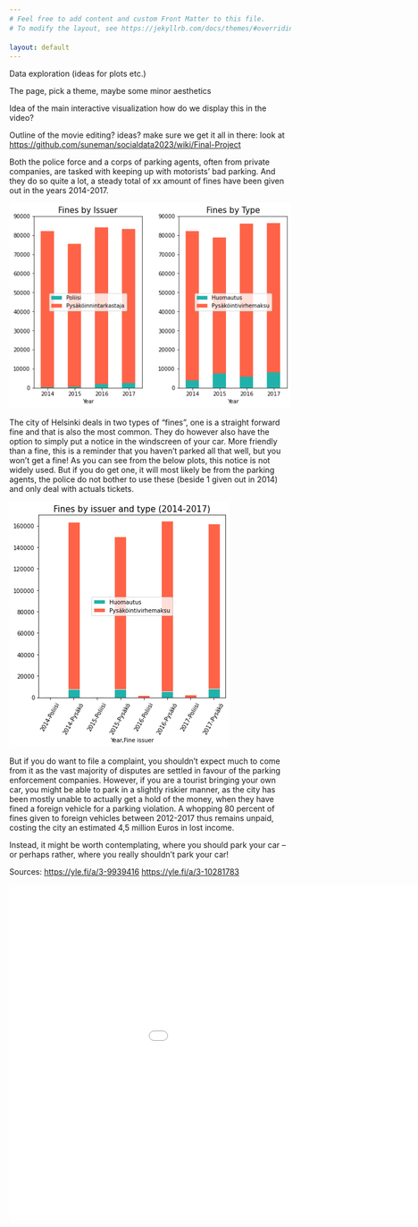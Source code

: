 ```yaml
---
# Feel free to add content and custom Front Matter to this file.
# To modify the layout, see https://jekyllrb.com/docs/themes/#overriding-theme-defaults

layout: default
---
```


Data exploration (ideas for plots etc.)

The page, pick a theme, maybe some minor aesthetics

Idea of the main interactive visualization
  how do we display this in the video?

Outline of the movie
  editing?
  ideas?
  make sure we get it all in there: look at https://github.com/suneman/socialdata2023/wiki/Final-Project 


Both the police force and a corps of parking agents, often from private companies, are tasked with keeping up with motorists’ bad parking. And they do so quite a lot, a steady total of xx amount of fines have been given out in the years 2014-2017.

![fig1](/fig1.png)

The city of Helsinki deals in two types of “fines”, one is a straight forward fine and that is also the most common. They do however also have the option to simply put a notice in the windscreen of your car. More friendly than a fine, this is a reminder that you haven’t parked all that well, but you won’t get a fine! As you can see from the below plots, this notice is not widely used. But if you do get one, it will most likely be from the parking agents, the police do not bother to use these (beside 1 given out in 2014) and only deal with actuals tickets.

![fig2](/fig2.png)

But if you do want to file a complaint, you shouldn’t expect much to come from it as the vast majority of disputes are settled in favour of the parking enforcement companies.  However, if you are a tourist bringing your own car, you might be able to park in a slightly riskier manner, as the city has been mostly unable to actually get a hold of the money, when they have fined a foreign vehicle for a parking violation. A whopping 80 percent of fines given to foreign vehicles between 2012-2017 thus remains unpaid, costing the city an estimated 4,5 million Euros in lost income. 

Instead, it might be worth contemplating, where you should park your car – or perhaps rather, where you really shouldn’t park your car!



Sources: 
https://yle.fi/a/3-9939416 
https://yle.fi/a/3-10281783 


<embed 
       type="text/html" 
       src="crimes_per_hour.html"
       width="1100"
       height="600"
       >
</embed>